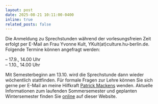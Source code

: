 ```yaml
---
layout: post
date: 2025-08-21 10:11:00-0400
inline: true
related_posts: false
---
```


Die Anmeldung zu Sprechstunden während der vorlesungsfreien Zeit erfolgt per
E-Mail an Frau Yvonne Kult, YKult(at)culture.hu-berlin.de. Folgende Termine
können angefragt werden:<br />

&ndash; 17.9., 14.00 Uhr<br />
&ndash; 1.10., 14.00 Uhr<br />
                                                                                
Mit Semesterbeginn am 13.10. wird die Sprechstunde dann wieder wöchentlich
stattfinden. Für formale Fragen zur Lehre können Sie sich gerne per E-Mail an
meine Hilfkraft <a href="mailto:patrick.mackens.1@hu-berlin.de">Patrick
Mackens</a> wenden. Aktuelle Informationen zum laufenden Sommersemester und
geplanten Wintersemester finden Sie <a href="{{ site.baseurl
}}/teaching">online</a> auf dieser Website.
